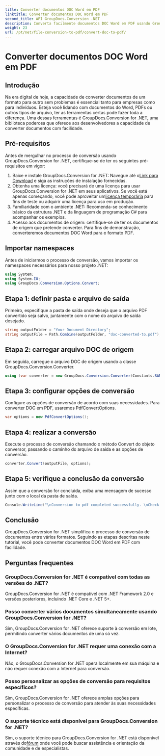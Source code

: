 ```yaml
---
title: Converter documentos DOC Word em PDF
linktitle: Converter documentos DOC Word em PDF
second_title: API GroupDocs.Conversion .NET
description: Converta facilmente documentos DOC Word em PDF usando GroupDocs.Conversion for .NET. Siga nosso guia passo a passo para uma conversão perfeita de documentos.
weight: 23
url: /pt/net/file-conversion-to-pdf/convert-doc-to-pdf/
---
```


# Converter documentos DOC Word em PDF

## Introdução
Na era digital de hoje, a capacidade de converter documentos de um formato para outro sem problemas é essencial tanto para empresas como para indivíduos. Esteja você lidando com documentos do Word, PDFs ou outros tipos de arquivo, ter as ferramentas certas pode fazer toda a diferença. Uma dessas ferramentas é GroupDocs.Conversion for .NET, uma biblioteca poderosa que oferece aos desenvolvedores a capacidade de converter documentos com facilidade.
## Pré-requisitos
Antes de mergulhar no processo de conversão usando GroupDocs.Conversion for .NET, certifique-se de ter os seguintes pré-requisitos em vigor:
1.  Baixe e instale GroupDocs.Conversion for .NET: Navegue até o[Link para Download](https://releases.groupdocs.com/conversion/net/) e siga as instruções de instalação fornecidas.
2. Obtenha uma licença: você precisará de uma licença para usar GroupDocs.Conversion for .NET em seus aplicativos. Se você está apenas começando, você pode aproveitar um[licença temporária](https://purchase.groupdocs.com/temporary-license/) para fins de teste ou adquirir uma licença para uso em produção.
3. Familiaridade com o ambiente .NET: Recomenda-se conhecimento básico da estrutura .NET e da linguagem de programação C# para acompanhar os exemplos.
4. Acesso aos documentos de origem: certifique-se de ter os documentos de origem que pretende converter. Para fins de demonstração, converteremos documentos DOC Word para o formato PDF.

## Importar namespaces
Antes de iniciarmos o processo de conversão, vamos importar os namespaces necessários para nosso projeto .NET:
```csharp
using System;
using System.IO;
using GroupDocs.Conversion.Options.Convert;
```
## Etapa 1: definir pasta e arquivo de saída
Primeiro, especifique a pasta de saída onde deseja que o arquivo PDF convertido seja salvo, juntamente com o nome do arquivo de saída desejado.
```csharp
string outputFolder = "Your Document Directory";
string outputFile = Path.Combine(outputFolder, "doc-converted-to.pdf");
```
## Etapa 2: carregar arquivo DOC de origem
Em seguida, carregue o arquivo DOC de origem usando a classe GroupDocs.Conversion.Converter.
```csharp
using (var converter = new GroupDocs.Conversion.Converter(Constants.SAMPLE_DOC))
```
## Etapa 3: configurar opções de conversão
Configure as opções de conversão de acordo com suas necessidades. Para converter DOC em PDF, usaremos PdfConvertOptions.
```csharp
var options = new PdfConvertOptions();
```
## Etapa 4: realizar a conversão
Execute o processo de conversão chamando o método Convert do objeto conversor, passando o caminho do arquivo de saída e as opções de conversão.
```csharp
converter.Convert(outputFile, options);
```
## Etapa 5: verifique a conclusão da conversão
Assim que a conversão for concluída, exiba uma mensagem de sucesso junto com o local da pasta de saída.
```csharp
Console.WriteLine("\nConversion to pdf completed successfully. \nCheck output in {0}", outputFolder);
```

## Conclusão
GroupDocs.Conversion for .NET simplifica o processo de conversão de documentos entre vários formatos. Seguindo as etapas descritas neste tutorial, você pode converter documentos DOC Word em PDF com facilidade.
## Perguntas frequentes
### GroupDocs.Conversion for .NET é compatível com todas as versões do .NET?
GroupDocs.Conversion for .NET é compatível com .NET Framework 2.0 e versões posteriores, incluindo .NET Core e .NET 5+.
### Posso converter vários documentos simultaneamente usando GroupDocs.Conversion for .NET?
Sim, GroupDocs.Conversion for .NET oferece suporte à conversão em lote, permitindo converter vários documentos de uma só vez.
### O GroupDocs.Conversion for .NET requer uma conexão com a Internet?
Não, o GroupDocs.Conversion for .NET opera localmente em sua máquina e não requer conexão com a Internet para conversão.
### Posso personalizar as opções de conversão para requisitos específicos?
Sim, GroupDocs.Conversion for .NET oferece amplas opções para personalizar o processo de conversão para atender às suas necessidades específicas.
### O suporte técnico está disponível para GroupDocs.Conversion for .NET?
 Sim, o suporte técnico para GroupDocs.Conversion for .NET está disponível através do[fórum](https://forum.groupdocs.com/c/conversion/11) onde você pode buscar assistência e orientação da comunidade e de especialistas.